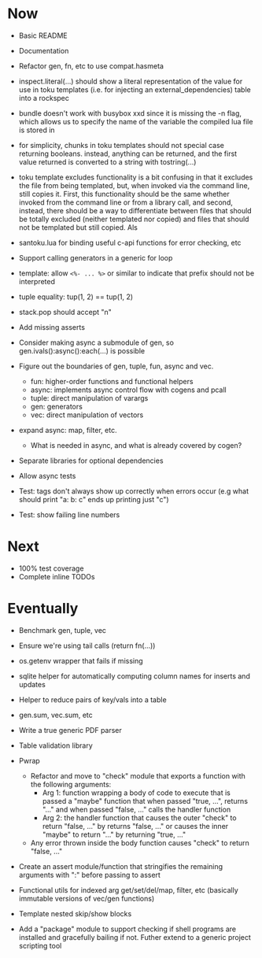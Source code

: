 # Now

- Basic README
- Documentation
- Refactor gen, fn, etc to use compat.hasmeta

- inspect.literal(...) should show a literal representation of the value for use
  in toku templates (i.e. for injecting an external_dependencies) table into a
  rockspec

- bundle doesn't work with busybox xxd since it is missing the -n flag, which
  allows us to specify the name of the variable the compiled lua file is stored
  in

- for simplicity, chunks in toku templates should not special case returning
  booleans. instead, anything can be returned, and the first value returned is
  converted to a string with tostring(...)

- toku template excludes functionality is a bit confusing in that it excludes
  the file from being templated, but, when invoked via the command line, still
  copies it. First, this functionality should be the same whether invoked from
  the command line or from a library call, and second, instead, there should be
  a way to differentiate between files that should be totally excluded (neither
  templated nor copied) and files that should not be templated but still copied.
  Als

- santoku.lua for binding useful c-api functions for error checking, etc
- Support calling generators in a generic for loop
- template: allow `<%- ... %>` or similar to indicate that prefix should not be
  interpreted
- tuple equality: tup(1, 2) == tup(1, 2)
- stack.pop should accept "n"

- Add missing asserts

- Consider making async a submodule of gen, so gen.ivals():async():each(...) is
  possible

- Figure out the boundaries of gen, tuple, fun, async and vec.
  - fun: higher-order functions and functional helpers
  - async: implements async control flow with cogens and pcall
  - tuple: direct manipulation of varargs
  - gen: generators
  - vec: direct manipulation of vectors

- expand async: map, filter, etc.
    - What is needed in async, and what is already covered by cogen?

- Separate libraries for optional dependencies

- Allow async tests
- Test: tags don't always show up correctly when errors occur (e.g what should
  print "a: b: c" ends up printing just "c")

- Test: show failing line numbers

# Next

- 100% test coverage
- Complete inline TODOs

# Eventually

- Benchmark gen, tuple, vec

- Ensure we're using tail calls (return fn(...))

- os.getenv wrapper that fails if missing
- sqlite helper for automatically computing column names for inserts and updates
- Helper to reduce pairs of key/vals into a table
- gen.sum, vec.sum, etc

- Write a true generic PDF parser

- Table validation library

- Pwrap
    - Refactor and move to "check" module that exports a function with the
      following arguments:
        - Arg 1: function wrapping a body of code to execute that is passed a
          "maybe" function that when passed "true, ...", returns "..." and when
          passed "false, ..." calls the handler function
        - Arg 2: the handler function that causes the outer "check" to return
          "false, ..." by returns "false, ..." or causes the inner "maybe" to
          return "..." by returning "true, ..."
    - Any error thrown inside the body function causes "check" to return "false,
      ..."

- Create an assert module/function that stringifies the remaining arguments with
  ":" before passing to assert

- Functional utils for indexed arg get/set/del/map, filter, etc (basically
  immutable versions of vec/gen functions)

- Template nested skip/show blocks

- Add a "package" module to support checking if shell programs are installed and
  gracefully bailing if not. Futher extend to a generic project scripting tool
